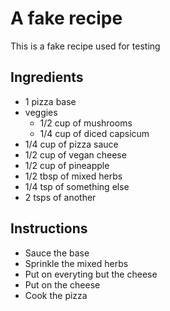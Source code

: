# A fake recipe

This is a fake recipe used for testing

## Ingredients

- 1 pizza base
- veggies
  - 1/2 cup of mushrooms
  - 1/4 cup of diced capsicum
- 1/4 cup of pizza sauce
- 1/2 cup of vegan cheese
- 1/2 cup of pineapple
- 1/2 tbsp of mixed herbs
- 1/4 tsp of something else
- 2 tsps of another

## Instructions

- Sauce the base
- Sprinkle the mixed herbs
- Put on everyting but the cheese
- Put on the cheese
- Cook the pizza
